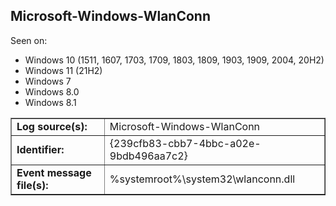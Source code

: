 ## Microsoft-Windows-WlanConn

Seen on:
* Windows 10 (1511, 1607, 1703, 1709, 1803, 1809, 1903, 1909, 2004, 20H2)
* Windows 11 (21H2)
* Windows 7
* Windows 8.0
* Windows 8.1

<table border="1" class="docutils">
  <tbody>
    <tr>
      <td><b>Log source(s):</b></td>
      <td>Microsoft-Windows-WlanConn</td>
    </tr>
    <tr>
      <td><b>Identifier:</b></td>
      <td>{239cfb83-cbb7-4bbc-a02e-9bdb496aa7c2}</td>
    </tr>
    <tr>
      <td><b>Event message file(s):</b></td>
      <td>%systemroot%\system32\wlanconn.dll</td>
    </tr>
  </tbody>
</table>

&nbsp;

